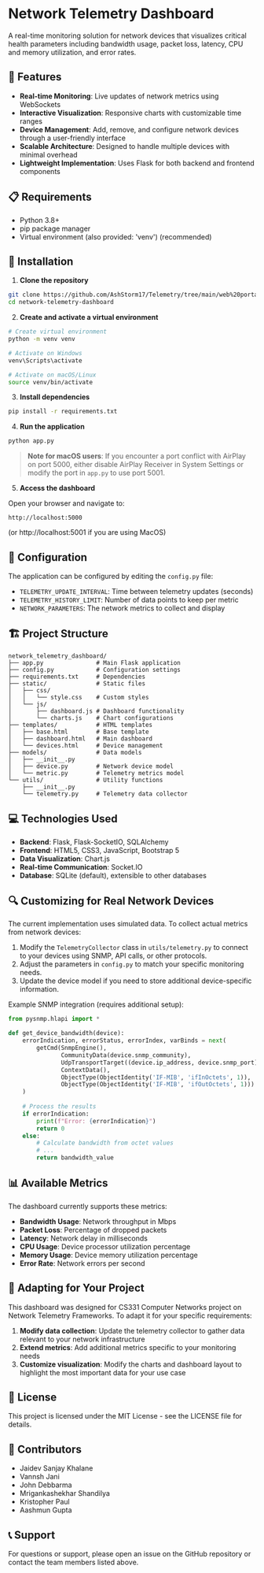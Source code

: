 # Network Telemetry Dashboard

A real-time monitoring solution for network devices that visualizes critical health parameters including bandwidth usage, packet loss, latency, CPU and memory utilization, and error rates.

<!-- ![Dashboard Preview](docs/dashboard_preview.png) -->

## 🌟 Features

- **Real-time Monitoring**: Live updates of network metrics using WebSockets
- **Interactive Visualization**: Responsive charts with customizable time ranges
- **Device Management**: Add, remove, and configure network devices through a user-friendly interface
- **Scalable Architecture**: Designed to handle multiple devices with minimal overhead
- **Lightweight Implementation**: Uses Flask for both backend and frontend components

## 📋 Requirements

- Python 3.8+
- pip package manager
- Virtual environment (also provided: 'venv') (recommended)

## 🚀 Installation

1. **Clone the repository**

```bash
git clone https://github.com/AshStorm17/Telemetry/tree/main/web%20portal/network_telemetry_dashboard
cd network-telemetry-dashboard
```

2. **Create and activate a virtual environment**

```bash
# Create virtual environment
python -m venv venv

# Activate on Windows
venv\Scripts\activate

# Activate on macOS/Linux
source venv/bin/activate
```

3. **Install dependencies**

```bash
pip install -r requirements.txt
```

4. **Run the application**

```bash
python app.py
```

> **Note for macOS users**: If you encounter a port conflict with AirPlay on port 5000, either disable AirPlay Receiver in System Settings or modify the port in `app.py` to use port 5001.

5. **Access the dashboard**

Open your browser and navigate to:
```
http://localhost:5000
```
(or http://localhost:5001 if you are using MacOS)

## 🔧 Configuration

The application can be configured by editing the `config.py` file:

- `TELEMETRY_UPDATE_INTERVAL`: Time between telemetry updates (seconds)
- `TELEMETRY_HISTORY_LIMIT`: Number of data points to keep per metric
- `NETWORK_PARAMETERS`: The network metrics to collect and display

## 🏗️ Project Structure

```
network_telemetry_dashboard/
├── app.py               # Main Flask application
├── config.py            # Configuration settings
├── requirements.txt     # Dependencies
├── static/              # Static files
│   ├── css/
│   │   └── style.css    # Custom styles
│   └── js/
│       ├── dashboard.js # Dashboard functionality
│       └── charts.js    # Chart configurations
├── templates/           # HTML templates
│   ├── base.html        # Base template
│   ├── dashboard.html   # Main dashboard
│   └── devices.html     # Device management
├── models/              # Data models
│   ├── __init__.py
│   ├── device.py        # Network device model
│   └── metric.py        # Telemetry metrics model
└── utils/               # Utility functions
    ├── __init__.py
    └── telemetry.py     # Telemetry data collector
```

## 💻 Technologies Used

- **Backend**: Flask, Flask-SocketIO, SQLAlchemy
- **Frontend**: HTML5, CSS3, JavaScript, Bootstrap 5
- **Data Visualization**: Chart.js
- **Real-time Communication**: Socket.IO
- **Database**: SQLite (default), extensible to other databases

## 🔍 Customizing for Real Network Devices

The current implementation uses simulated data. To collect actual metrics from network devices:

1. Modify the `TelemetryCollector` class in `utils/telemetry.py` to connect to your devices using SNMP, API calls, or other protocols.
2. Adjust the parameters in `config.py` to match your specific monitoring needs.
3. Update the device model if you need to store additional device-specific information.

Example SNMP integration (requires additional setup):

```python
from pysnmp.hlapi import *

def get_device_bandwidth(device):
    errorIndication, errorStatus, errorIndex, varBinds = next(
        getCmd(SnmpEngine(),
               CommunityData(device.snmp_community),
               UdpTransportTarget((device.ip_address, device.snmp_port)),
               ContextData(),
               ObjectType(ObjectIdentity('IF-MIB', 'ifInOctets', 1)),
               ObjectType(ObjectIdentity('IF-MIB', 'ifOutOctets', 1)))
    )
    
    # Process the results
    if errorIndication:
        print(f"Error: {errorIndication}")
        return 0
    else:
        # Calculate bandwidth from octet values
        # ...
        return bandwidth_value
```

## 📊 Available Metrics

The dashboard currently supports these metrics:

- **Bandwidth Usage**: Network throughput in Mbps
- **Packet Loss**: Percentage of dropped packets
- **Latency**: Network delay in milliseconds
- **CPU Usage**: Device processor utilization percentage
- **Memory Usage**: Device memory utilization percentage
- **Error Rate**: Network errors per second

## 🔄 Adapting for Your Project

This dashboard was designed for CS331 Computer Networks project on Network Telemetry Frameworks. To adapt it for your specific requirements:

1. **Modify data collection**: Update the telemetry collector to gather data relevant to your network infrastructure
2. **Extend metrics**: Add additional metrics specific to your monitoring needs
3. **Customize visualization**: Modify the charts and dashboard layout to highlight the most important data for your use case

## 📜 License

This project is licensed under the MIT License - see the LICENSE file for details.

## 👥 Contributors

- Jaidev Sanjay Khalane
- Vannsh Jani
- John Debbarma
- Mrigankashekhar Shandilya
- Kristopher Paul
- Aashmun Gupta

## 📞 Support

For questions or support, please open an issue on the GitHub repository or contact the team members listed above.